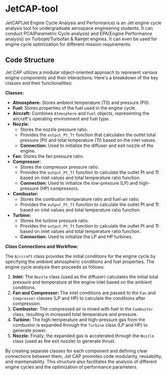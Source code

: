 # JetCAP-tool
JetCAP(Jet Engine Cycle Analysis and Performance) is an Jet engine cycle analysis tool for undergraduate aerospace engineering students. It can conduct PCA(Parametric Cycle analysis) and EPA(Engine Performance analysis) on Turbojet/Turbofan &amp; Ramjet engines. It can even be used for engine cycle optimization for different mission requirements.


## Code Structure

Jet CAP utilizes a modular object-oriented approach to represent various engine components and their interactions. Here's a breakdown of the key classes and their functionalities:

**Classes:**

* **Atmosphere:** Stores ambient temperature (T0) and pressure (P0).
* **Fuel:** Stores properties of the fuel used in the engine cycle.
* **Aircraft:** Combines `Atmosphere` and `Fuel` objects, representing the aircraft's operating environment and fuel type.
* **Nozzle:**
    - Stores the nozzle pressure ratio.
    - Provides the `output_Pt_Tt` function that calculates the outlet total pressure (Pt) and total temperature (Tt) based on the inlet values.
    - **Connection:** Used to initialize the diffuser and exit nozzle of the engine.
* **Fan:** Stores the fan pressure ratio.
* **Compressor:**
    - Stores the compressor pressure ratio.
    - Provides the `output_Pt_Tt` function to calculate the outlet Pt and Tt based on inlet values and total temperature ratio function.
    - **Connection:** Used to initialize the low-pressure (LP) and high-pressure (HP) compressors.
* **Combustor:**
    - Stores the combustor temperature ratio and fuel-air ratio.
    - Provides the `output_Pt_Tt` function to calculate the outlet Pt and Tt based on inlet values and total temperature ratio function.
* **Turbine:**
    - Stores the turbine pressure ratio.
    - Provides the `output_Pt_Tt` function to calculate the outlet Pt and Tt based on inlet values and total temperature ratio function.
    - **Connection:** Used to initialize the LP and HP turbines.

**Class Connections and Workflow:**

The `Aircraft` class provides the initial conditions for the engine cycle by specifying the ambient atmospheric conditions and fuel properties. The engine cycle analysis then proceeds as follows:

1. **Inlet:** The `Nozzle` class (used as the diffuser) calculates the initial total pressure and temperature at the engine inlet based on the ambient conditions.
2. **Fan and Compressor:** The inlet conditions are passed to the `Fan` and `Compressor` classes (LP and HP) to calculate the conditions after compression.
3. **Combustor:** The compressed air is mixed with fuel in the `Combustor` class, resulting in increased total temperature and pressure.
4. **Turbine:** The high-temperature and high-pressure gas from the combustor is expanded through the `Turbine` class (LP and HP) to generate power.
5. **Nozzle:** Finally, the expanded gas is accelerated through the `Nozzle` class (used as the exit nozzle) to generate thrust.

By creating separate classes for each component and defining clear connections between them, Jet CAP promotes code modularity, reusability, and maintainability. This structure also facilitates the analysis of different engine cycles and the optimization of performance parameters.
